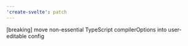 ```yaml
---
'create-svelte': patch
---
```


[breaking] move non-essential TypeScript compilerOptions into user-editable config
